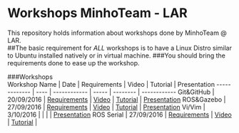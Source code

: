 # Workshops MinhoTeam - LAR

This repository holds information about workshops done by MinhoTeam @ LAR.   
##The basic requirement for *ALL* workshops is to have a Linux Distro similar to Ubuntu installed natively or in virtual machine.
###You should bring the requirements done to ease up the workshop.

###Workshops  
Workshop Name | Date | Requirements | Video | Tutorial | Presentation
------------- | ---- | ------------ | ----- | -------- | ------------
Git&GitHub | 20/09/2016 | [Requirements](http://github.com/minhoteam-msl/workshops/blob/master/requirements/git.md) | [Video](https://www.youtube.com/watch?v=f40aulY2oTU) | [Tutorial](http://github.com/minhoteam-msl/workshops/blob/master/tutorials/git.md) | [Presentation](http://github.com/minhoteam-msl/workshops/blob/master/presentations/git.odp)
ROS&Gazebo | 27/09/2016 | [Requirements](http://github.com/minhoteam-msl/workshops/blob/master/requirements/rosgazebo.md) | [Video](https://www.youtube.com/watch?v=f40aulY2oTU) | [Tutorial](http://github.com/minhoteam-msl/workshops/blob/master/tutorials/rosgazebo.md) | [Presentation](http://github.com/minhoteam-msl/workshops/blob/master/presentations/ros_gazebo.odp)
Vi/Vim | 3/10/2016 |  |  |  | [Presentation](http://github.com/minhoteam-msl/workshops/blob/master/presentations/Vi.pptx)
ROS Serial | 27/09/2016 | [Requirements](http://github.com/minhoteam-msl/workshops/blob/master/requirements/rosserial.md) | [Video](https://www.youtube.com/watch?v=f40aulY2oTU) | [Tutorial](http://github.com/minhoteam-msl/workshops/blob/master/tutorials/rosserial.md) | 

